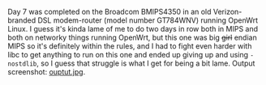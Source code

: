 Day 7 was completed on the Broadcom BMIPS4350 in an old Verizon-branded DSL modem-router (model number GT784WNV) running OpenWrt Linux. I guess it's kinda lame of me to do two days in row both in MIPS and both on networky things running OpenWrt, but this one was big ~~girl~~ endian MIPS so it's definitely within the rules, and I had to fight even harder with libc to get anything to run on this one and ended up giving up and using `-nostdlib`, so I guess that struggle is what I get for being a bit lame. Output screenshot: [ouptut.jpg](output.jpg).
